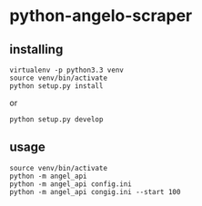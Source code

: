 python-angelo-scraper
=====================

installing
----

    virtualenv -p python3.3 venv
    source venv/bin/activate
    python setup.py install

or

    python setup.py develop

usage
----

    source venv/bin/activate
    python -m angel_api
    python -m angel_api config.ini
    python -m angel_api congig.ini --start 100